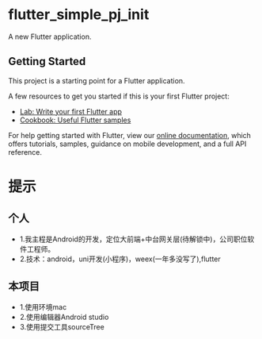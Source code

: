 # flutter_simple_pj_init

A new Flutter application.

## Getting Started

This project is a starting point for a Flutter application.

A few resources to get you started if this is your first Flutter project:

- [Lab: Write your first Flutter app](https://flutter.dev/docs/get-started/codelab)
- [Cookbook: Useful Flutter samples](https://flutter.dev/docs/cookbook)

For help getting started with Flutter, view our
[online documentation](https://flutter.dev/docs), which offers tutorials,
samples, guidance on mobile development, and a full API reference.

# 提示

## 个人

- 1.我主程是Android的开发，定位大前端+中台网关层(待解锁中)，公司职位软件工程师。
- 2.技术：android，uni开发(小程序)，weex(一年多没写了),flutter

## 本项目

- 1.使用环境mac
- 2.使用编辑器Android studio
- 3.使用提交工具sourceTree
